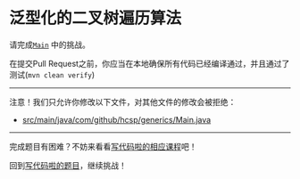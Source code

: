 # 泛型化的二叉树遍历算法

请完成[`Main`](https://github.com/hcsp/generic-binary-tree/blob/master/src/main/java/com/github/hcsp/generics/Main.java) 中的挑战。

在提交Pull Request之前，你应当在本地确保所有代码已经编译通过，并且通过了测试(`mvn clean verify`)

-----
注意！我们只允许你修改以下文件，对其他文件的修改会被拒绝：
- [src/main/java/com/github/hcsp/generics/Main.java](https://github.com/hcsp/generic-binary-tree/blob/master/src/main/java/com/github/hcsp/generics/Main.java)
-----


完成题目有困难？不妨来看看[写代码啦的相应课程](https://xiedaimala.com/tasks/9bf0fb20-929d-4e17-891a-4673291d74a0)吧！

回到[写代码啦的题目](https://xiedaimala.com/tasks/9bf0fb20-929d-4e17-891a-4673291d74a0/quizzes/1b0fc390-74ad-4f55-b355-90b8a9154cc5)，继续挑战！ 
